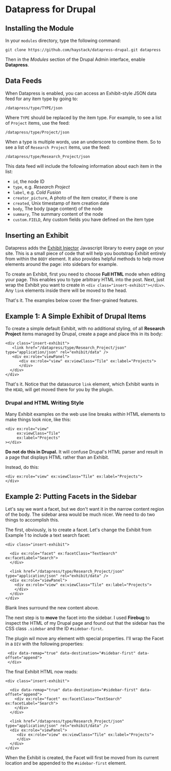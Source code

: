 Datapress for Drupal
====================

Installing the Module
---------------------

In your `modules` directory, type the following command:

    git clone https://github.com/haystack/datapress-drupal.git datapress

Then in the *Modules* section of the Drupal Admin interface, enable
**Datapress**.

Data Feeds
----------

When Datapress is enabled, you can access an Exhibit-style JSON data feed for
any item type by going to:

    /datapress/type/TYPE/json

Where `TYPE` should be replaced by the item type. For example, to see a list of
`Project` items, use the feed:

    /datapress/type/Project/json

When a type is multiple words, use an underscore to combine them. So to see a
list of `Research Project` items, use the feed:

    /datapress/type/Research_Project/json

This data feed will include the following information about each item in the
list:

*  `id`, the node ID
*  `type`, e.g. *Research Project*
*  `label`, e.g. *Cold Fusion*
*  `creator_picture`, A photo of the item creator, if there is one
*  `created`, Unix timestamp of item creation date
*  `body`, The body (page content) of the node
*  `summary`, The summary content of the node
*  `custom.FIELD`, Any custom fields you have defined on the item type

Inserting an Exhibit
--------------------

Datapress adds the [Exhibit Injector](https://github.com/eob/exhibit-injector)
Javascript library to every page on your site. This is a small piece of code
that will help you bootstrap Exhibit entirely from within the `BODY` element.
It also provides helpful methods to help move elements around the page: into
sidebars for example.

To create an Exhibit, first you need to choose **Full HTML** mode when editing
your page. This enables you to type arbitrary HTML into the post. Next, just
wrap the Exhibit you want to create in `<div class="insert-exhibit"></div>`.
Any `link` elements inside there will be moved to the head.

That's it. The examples below cover the finer-grained features.

Example 1: A Simple Exhibit of Drupal Items
-------------------------------------------

To create a simple default Exhibit, with no additional styling, of all
**Research Project** items managed by Drupal, create a page and place this in
its body:

    <div class="insert-exhibit">
       <link href="/datapress/type/Research_Project/json" type="application/json" rel="exhibit/data" />
       <div ex:role="viewPanel">
          <div ex:role="view" ex:viewClass="Tile" ex:label="Projects">
          </div>
      </div>
    </div>

That's it. Notice that the datasource `link` element, which Exhibit wants in
the `HEAD`, will get moved there for you by the plugin.

### Drupal and HTML Writing Style

Many Exhibit examples on the web use line breaks *within* HTML elements to make
things look nice, like this: 


    <div ex:role="view"
         ex:viewClass="Tile"
         ex:label="Projects"
    ></div>

**Do not do this in Drupal.** It will confuse Drupal's HTML parser and result
in a page that displays HTML rather than an Exhibit.

Instead, do this:

    <div ex:role="view" ex:viewClass="Tile" ex:label="Projects">
    </div>


Example 2: Putting Facets in the Sidebar
----------------------------------------

Let's say we want a facet, but we don't want it in the narrow content region of
the body. The sidebar area would be much nicer. We need to do two things to
accomplish this.

The first, obviously, is to create a facet. Let's change the Exhibit from
Example 1 to include a text search facet:

    <div class="insert-exhibit">

      <div ex:role="facet" ex:facetClass="TextSearch" ex:facetLabel="Search">
      </div>

      <link href="/datapress/type/Research_Project/json" type="application/json" rel="exhibit/data" />
      <div ex:role="viewPanel">
        <div ex:role="view" ex:viewClass="Tile" ex:label="Projects">
        </div>
      </div>
    </div>

Blank lines surround the new content above.

The next step is to **move** the facet into the sidebar. I used **Firebug** to
inspect the HTML of my Drupal page and found out that the sidebar has the CSS
class `.sidebar` and the ID `#sidebar-first`.

The plugin wil move any element with special properties. I'll wrap the Facet in
a `DIV` with the following properties:

     <div data-remap="true" data-destination="#sidebar-first" data-offset="append">
     </div>

The final Exhibit HTML now reads:

    <div class="insert-exhibit">

      <div data-remap="true" data-destination="#sidebar-first" data-offset="append">
        <div ex:role="facet" ex:facetClass="TextSearch" ex:facetLabel="Search">
        </div>
      </div>

      <link href="/datapress/type/Research_Project/json" type="application/json" rel="exhibit/data" />
      <div ex:role="viewPanel">
         <div ex:role="view" ex:viewClass="Tile" ex:label="Projects">
         </div>
      </div>
    </div>

When the Exhibit is created, the Facet will first be moved from its current
location and be appended to the `#sidebar-first` element.
